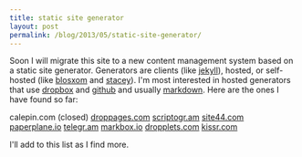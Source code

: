 ```yaml
---
title: static site generator
layout: post
permalink: /blog/2013/05/static-site-generator/
---
```


Soon I will migrate this site to a new content management system based on a static site generator. Generators are clients (like [jekyll][1]), hosted, or self-hosted (like [blosxom][2] and [stacey][3]). I'm most interested in hosted generators that use [dropbox][4] and [github][5] and usually [markdown][6]. Here are the ones I have found so far:

calepin.com (closed)
[droppages.com][7]
[scriptogr.am][8]
[site44.com][9]
[paperplane.io][10]
[telegr.am][11]
[markbox.io][12]
[dropplets.com][13]
[kissr.com][14]

I'll add to this list as I find more.

   [1]: http://jekyllrb.com
   [2]: http://blosxom.sourceforge.net
   [3]: http://staceyapp.com
   [4]: http://dropbox.com
   [5]: http://github.com
   [6]: http://daringfireball.net/projects/markdown
   [7]: http://droppages.com
   [8]: http://scriptogr.am
   [9]: http://site44.com
   [10]: http://paperplane.io
   [11]: http://telegr.am
   [12]: http://markbox.io
   [13]: http://dropplets.com
   [14]: http://kissr.com
